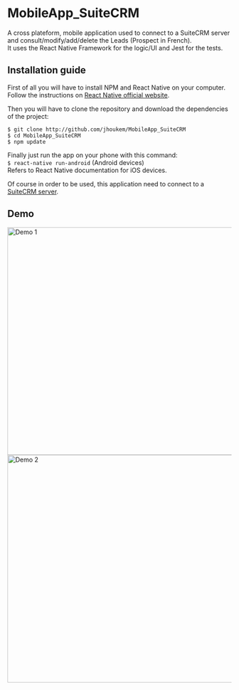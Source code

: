 # MobileApp_SuiteCRM
A cross plateform, mobile application used to connect to a SuiteCRM server and consult/modify/add/delete the Leads (Prospect in French).  
It uses the React Native Framework for the logic/UI and Jest for the tests.

## Installation guide
First of all you will have to install NPM and React Native on your computer. Follow the instructions on [React Native official website](https://facebook.github.io/react-native/docs/getting-started.html).  

Then you will have to clone the repository and download the dependencies of the project:  
```
$ git clone http://github.com/jhoukem/MobileApp_SuiteCRM
$ cd MobileApp_SuiteCRM
$ npm update
```
Finally just run the app on your phone with this command:  
`$ react-native run-android` (Android devices)  
Refers to React Native documentation for iOS devices.  

Of course in order to be used, this application need to connect to a [SuiteCRM server](https://suitecrm.com "SuiteCRM official website").

## Demo

<img src="https://cloud.githubusercontent.com/assets/9862039/26405076/27c98f3a-4062-11e7-959a-0c6f78b57d64.png" alt="Demo 1" height="512"/>
<img src="https://cloud.githubusercontent.com/assets/9862039/26405082/2b2a1dde-4062-11e7-8be7-89ea7c28cc96.png" alt="Demo 2" height="512"/>